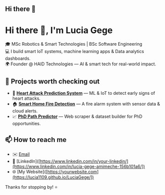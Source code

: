 ## Hi there 👋

# Hi there 👋, I'm Lucia Gege

🎓 MSc Robotics & Smart Technologies | BSc Software Engineering  
💻 I build smart IoT systems, machine learning apps & Data analytics dashboards.  
🌍 Founder @ HAID Technologies — AI & smart tech for real-world impact.

## 🚀 Projects worth checking out

- 🔬 **[Heart Attack Prediction System](https://github.com/lucia1109/heart-attack-predictor)** — ML & IoT to detect early signs of heart attacks.
- 🏠 **[Smart Home Fire Detection](https://github.com/lucia1109/smart-fire-detection)** — A fire alarm system with sensor data & cloud alerts.
- 📈 **[PhD Path Predictor](https://github.com/lucia1109/phd-path-predictor)** — Web scraper & dataset builder for PhD opportunities.

## 📫 How to reach me

- ✉️ [Email](mailto:luciagege7@gmail.com)
- 💼 [LinkedIn]([https://www.linkedin.com/in/your-linkedin/](https://www.linkedin.com/in/lucia-gege-amimeche-156b101a6/])
- 🌐 [My Website]([https://yourwebsite.com](https://lucia1109.github.io/LuciaGege/])

Thanks for stopping by! ⭐


